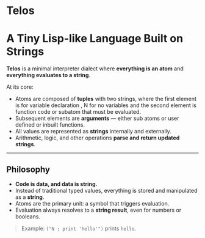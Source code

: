 # Telos
# A Tiny Lisp-like Language Built on Strings

**Telos** is a minimal interpreter dialect where **everything is an atom** and **everything evaluates to a string**.

At its core:
- Atoms are composed of **tuples** with two strings, where the first element is for variable declaration , N for no variables
and the second element is function code or subatom that must be evaluated.
- Subsequent elements are **arguments** — either sub atoms or user defined or inbuilt functions.
- All values are represented as **strings** internally and externally.
- Arithmetic, logic, and other operations **parse and return updated strings**.

---

## Philosophy
- **Code is data, and data is string.**
- Instead of traditional typed values, everything is stored and manipulated as a **string**.
- Atoms are the primary unit: a symbol that triggers evaluation.
- Evaluation always resolves to a **string result**, even for numbers or booleans.

> Example: `("N ; print 'hello'")` prints `hello`.

